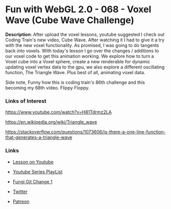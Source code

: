 # Fun with WebGL 2.0 - 068 - Voxel Wave (Cube Wave Challenge)
**Description**:
After upload the voxel lessons, youtube suggested I check out Coding Train's new video, Cube Wave. After watching it I had to give it a try with the new voxel functionality. As promised, I was going to do tangents back into voxels. With today's lesson I go over the changes / additions to our voxel code to get this animation working. We explore how to turn a Voxel cube into a Voxel sphere, create a new renderable for dynamic updating voxel vertex data to the gpu, we also explore a different oscillating function, The Triangle Wave. Plus best of all, animating voxel data.

Side note, Funny how this is coding train's 86th challenge and this becoming my 68th video. Flippy Floppy.

### Links of Interest
https://www.youtube.com/watch?v=H81Tdrmz2LA

https://en.wikipedia.org/wiki/Triangle_wave

https://stackoverflow.com/questions/1073606/is-there-a-one-line-function-that-generates-a-triangle-wave

### Links
* [Lesson on Youtube](https://youtu.be/EnBhU6NXOp8)
* [Youtube Series PlayList](https://www.youtube.com/playlist?list=PLMinhigDWz6emRKVkVIEAaePW7vtIkaIF)
* [Fungi Git Change 1](https://github.com/sketchpunk/FunWithWebGL2/commit/a25db7d9add32be5c2332b53bc0918213e6b8c2d)

* [Twitter](https://twitter.com/SketchpunkLabs)
* [Patreon](https://www.patreon.com/sketchpunk)